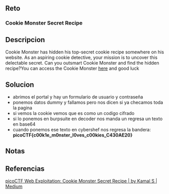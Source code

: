 
## Reto
### Cookie Monster Secret Recipe
## Descripcion
Cookie Monster has hidden his top-secret cookie recipe somewhere on his website. As an aspiring cookie detective, your mission is to uncover this delectable secret. Can you outsmart Cookie Monster and find the hidden recipe?You can access the Cookie Monster [here](http://verbal-sleep.picoctf.net:61453/) and good luck

## Solucion
- abrimos el portal y hay un formulario de usuario y contraseña
- ponemos datos dummy y fallamos pero nos dicen si ya checamos toda la pagina
- si vemos la cookie vemos que es como un codigo cifrado
- si lo ponemos en burpsuite en decoder nos manda un regresa un texto en base64
- cuando ponemos ese texto en cybershef nos regresa la bandera: **picoCTF{c00k1e_m0nster_l0ves_c00kies_C430AE20}**
## Notas

## Referencias
[picoCTF Web Exploitation: Cookie Monster Secret Recipe | by Kamal S | Medium](https://medium.com/@Kamal_S/picoctf-web-exploitation-cookie-monster-secret-recipe-4c1776da9251)
